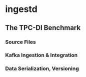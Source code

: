 # ingestd

## The TPC-DI Benchmark

### Source Files

### Kafka Ingestion & Integration

### Data Serialization, Versioning

